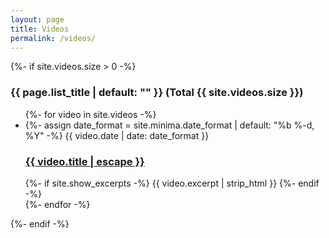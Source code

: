 ```yaml
---
layout: page
title: Videos
permalink: /videos/
---
```


<div>
  {%- if site.videos.size > 0 -%}
    <h3 class="post-list-heading">{{ page.list_title | default: "" }} (Total {{ site.videos.size }})</h3>
    <ul class="post-list">
      {%- for video in site.videos -%}
      <li>
        {%- assign date_format = site.minima.date_format | default: "%b %-d, %Y" -%}
        <span class="post-meta">{{ video.date | date: date_format }}</span>
        <h3>
          <a class="post-link" href="{{ video.url | relative_url }}">
            {{ video.title | escape }}
          </a>
        </h3>
        {%- if site.show_excerpts -%}
          {{ video.excerpt | strip_html }}
        {%- endif -%}
      </li>
      {%- endfor -%}
    </ul>
  {%- endif -%}
</div>
